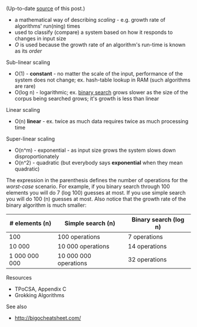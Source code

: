 (Up-to-date [source](https://github.com/jreisinger/blog/blob/master/posts/big-o-notation.md) of this post.)

* a mathematical way of describing *scaling* - e.g. growth rate of algorithms' run(ning) times
* used to classify (compare) a system based on how it responds to changes in input size
* *O* is used because the growth rate of an algorithm's run-time is known as its
    *order*
    
Sub-linear scaling
* O(1) - **constant** - no matter the scale of the input, performance of the system
    does not change; ex. hash-table lookup in RAM (such algorithms are rare)
* O(log n) - logarithmic; ex. [binary search](https://github.com/jreisinger/algorithms-with-perl/blob/master/binary-search) grows slower as the size of the corpus being searched grows; it's growth is less than linear

Linear scaling
* O(n) **linear** - ex. twice as much data requires twice as much processing time

Super-linear scaling
* O(n^m) - exponential - as input size grows the system slows down
    disproportionately
* O(n^2) - quadratic (but everybody says **exponential** when they mean quadratic)

The expression in the parenthesis defines the number of operations for the *worst-case* scenario. For example, if you binary search through 100 elements you will do 7 (log 100) guesses at most. If you use simple search you will do 100 (n) guesses at most. Also notice that the growth rate of the binary algorithm is much smaller:

| # elements (n) | Simple search (n)     | Binary search (log n) |
|----------------|-----------------------|-----------------------|
| 100            | 100 operations        | 7 operations          |
| 10 000         | 10 000 operations     | 14 operations         |
| 1 000 000 000  | 10 000 000 operations | 32 operations         |

Resources

* TPoCSA, Appendix C
* Grokking Algorithms

See also

* http://bigocheatsheet.com/
